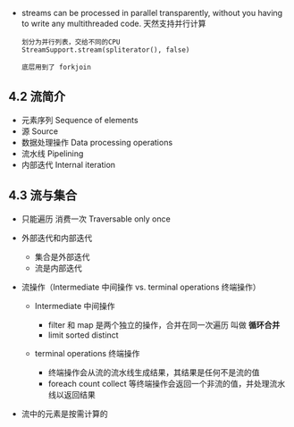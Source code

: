 * streams can be processed in parallel transparently,
    without you having to write any multithreaded code.
    天然支持并行计算
    ```
    划分为并行列表，交给不同的CPU
    StreamSupport.stream(spliterator(), false)

    底层用到了 forkjoin
    ```

## 4.2 流简介
* 元素序列 Sequence of elements
* 源 Source
* 数据处理操作  Data processing operations
* 流水线  Pipelining
* 内部迭代  Internal iteration

## 4.3 流与集合
* 只能遍历 消费一次  Traversable only once
* 外部迭代和内部迭代

    * 集合是外部迭代
    * 流是内部迭代

* 流操作（Intermediate 中间操作 vs. terminal operations 终端操作）
   * Intermediate 中间操作
      * filter 和 map 是两个独立的操作，合并在同一次遍历 叫做 **循环合并**
      * limit sorted distinct


   * terminal operations 终端操作
      * 终端操作会从流的流水线生成结果，其结果是任何不是流的值
      * foreach count  collect 等终端操作会返回一个非流的值，并处理流水线以返回结果

* 流中的元素是按需计算的

